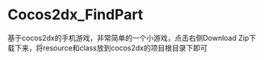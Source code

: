 # Cocos2dx_FindPart
基于cocos2dx的手机游戏，非常简单的一个小游戏，点击右侧Download Zip下载下来，将resource和class放到cocos2dx的项目根目录下即可
